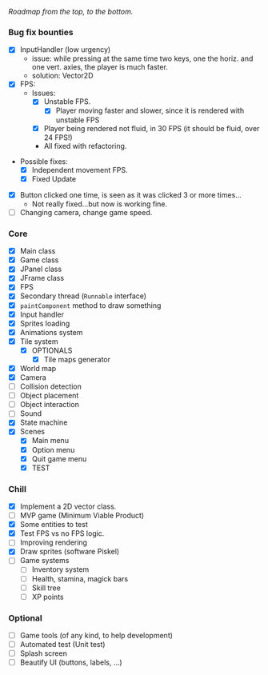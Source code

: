 _Roadmap from the top, to the bottom._
### Bug fix bounties
- [X] InputHandler (low urgency)
  - issue: while pressing at the same time two keys, one the horiz. and one vert. axies, the player is much faster.
  - solution: Vector2D
- [X] FPS:
  - Issues:
    - [x] Unstable FPS.
      - [x] Player moving faster and slower, since it is rendered with unstable FPS
    - [x] Player being rendered not fluid, in 30 FPS (it should be fluid, over 24 FPS!)
    - All fixed with refactoring. 
- Possible fixes:
  - [x] Independent movement FPS.
  - [x] Fixed Update
- [x] Button clicked one time, is seen as it was clicked 3 or more times...
  - Not really fixed...but now is working fine.
- [ ] Changing camera, change game speed.
### Core
- [x] Main class
- [x] Game class
- [x] JPanel class
- [x] JFrame class
- [x] FPS
- [x] Secondary thread (`Runnable` interface)
- [x] `paintComponent` method to draw something
- [x] Input handler
- [x] Sprites loading
- [x] Animations system
- [x] Tile system
  - [x] OPTIONALS
    - [x] Tile maps generator
- [x] World map
- [x] Camera
- [ ] Collision detection
- [ ] Object placement
- [ ] Object interaction
- [ ] Sound
- [x] State machine
- [x] Scenes
  - [x] Main menu
  - [x] Option menu
  - [x] Quit game menu
  - [x] TEST

### Chill
- [x] Implement a 2D vector class.
- [ ] MVP game (Minimum Viable Product)
- [x] Some entities to test
- [x] Test FPS vs no FPS logic.
- [ ] Improving rendering
- [x] Draw sprites (software Piskel)
- [ ] Game systems
  - [ ] Inventory system
  - [ ] Health, stamina, magick bars
  - [ ] Skill tree
  - [ ] XP points
### Optional
- [ ] Game tools (of any kind, to help development)
- [ ] Automated test (Unit test)
- [ ] Splash screen
- [ ] Beautify UI (buttons, labels, ...)
